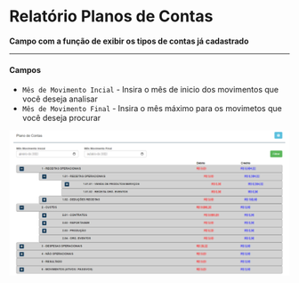 # Relatório Planos de Contas
**Campo com a função de exibir os tipos de contas já cadastrado**
***

#### **Campos**

* `Mês de Movimento Incial` - Insira o mês de inicio dos movimentos que você deseja analisar
* `Mês de Movimento Final` - Insira o mês máximo para os movimetos que você deseja procurar

![](../../../img/demostrativoPlanoDeContas.png)